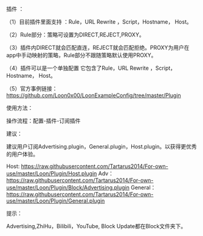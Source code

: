 插件 ：

（1）目前插件里面支持 ：Rule，URL Rewrite ，Script，Hostname， Host。

（2）Rule部分：策略可设置为DIRECT,REJECT,PROXY。

（3）插件内DIRECT就会匹配直连，REJECT就会匹配拒绝。PROXY为用户在app中手动映射的策略，Rule部分不跟随策略默认使用PROXY。

（4）插件可以是一个单独配置 它包含了Rule，URL Rewrite ，Script，Hostname， Host。

（5）官方事例链接：
https://github.com/Loon0x00/LoonExampleConfig/tree/master/Plugin

使用方法：

操作流程：配置-插件-订阅插件

建议：

建议用户订阅Advertising.plugin，General.plugin，Host.plugin。以获得更优秀的用户体验。

Host: https://raw.githubusercontent.com/Tartarus2014/For-own-use/master/Loon/Plugin/Host.plugin
Adv：https://raw.githubusercontent.com/Tartarus2014/For-own-use/master/Loon/Plugin/Block/Advertising.plugin
General：https://raw.githubusercontent.com/Tartarus2014/For-own-use/master/Loon/Plugin/General.plugin

提示：

Advertising,ZhiHu，Bilibili，YouTube, Block Update都在Block文件夹下。
